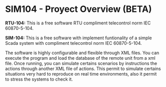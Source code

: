 # SIM104 - Proyect Overview (BETA) #

**RTU-104:** This is a free software RTU compliment telecontrol norm IEC 60870-5-104.

**SIM-104:** This is a free software with implement funtionality of a simple Scada system with compliment telecontrol norm IEC 60870-5-104.

The software is highly configurable and flexible through XML files. You can execute the program and load the database of the remote unit from a xml file. Once running, you can simulate certains scenarios by instructions the actions through another XML file of actions. This permit to simulate certains situations very hard to reproduce on real time environments, also it permit to stress the systems to check it.